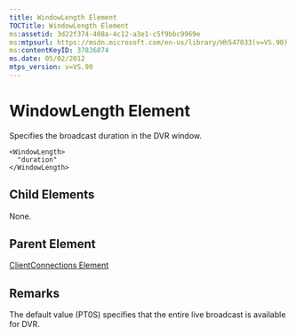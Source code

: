 ```yaml
---
title: WindowLength Element
TOCTitle: WindowLength Element
ms:assetid: 3d22f374-408a-4c12-a3e1-c5f9bbc9969e
ms:mtpsurl: https://msdn.microsoft.com/en-us/library/Hh547033(v=VS.90)
ms:contentKeyID: 37836874
ms.date: 05/02/2012
mtps_version: v=VS.90
---
```


# WindowLength Element

Specifies the broadcast duration in the DVR window.

    <WindowLength>
      "duration"
    </WindowLength>

## Child Elements

None.

## Parent Element

[ClientConnections Element](clientconnections-element.md)


## Remarks

The default value (PT0S) specifies that the entire live broadcast is available for DVR.

